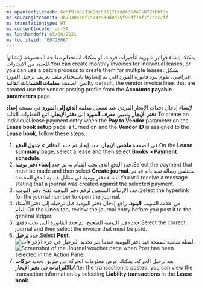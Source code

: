 ```yaml
---
ms.openlocfilehash: 6e5f91b8c33e8dc571171add435de75872f6bf3e
ms.sourcegitcommit: 3b7930e46f1a732939d8d75f99df7bf1f7ccc2ff
ms.translationtype: HT
ms.contentlocale: ar-SA
ms.lasthandoff: 03/09/2021
ms.locfileid: "6072366"
---
```

<span data-ttu-id="24bbb-101">يمكنك إنشاء فواتير شهرية لتأجيرات فردية، أو يمكنك استخدام معالجة المجموعة لإنشائها للعديد من الإيجارات.</span><span class="sxs-lookup"><span data-stu-id="24bbb-101">You can create monthly invoices for individual leases, or you can use a batch process to create them for multiple leases.</span></span> <span data-ttu-id="24bbb-102">بشكل افتراضي، تقوم بنود فاتورة المورد التي تم إنشاؤها باستخدام ملف تعريف ترحيل المورد من الصفحة **معلمات الحسابات الدائنة**.</span><span class="sxs-lookup"><span data-stu-id="24bbb-102">By default, the vendor invoice lines that are created use the vendor posting profile from the **Accounts payable parameters** page.</span></span>

<span data-ttu-id="24bbb-103">لإنشاء إدخال دفعات الإيجار الفردي عند تشغيل معلمة **الدفع إلى المورد** في صفحة **إعداد دفتر الإيجار** وتعيين **معرف المورد** إلى **دفتر الإيجار**، اتبع الخطوات التالية:</span><span class="sxs-lookup"><span data-stu-id="24bbb-103">To create an individual lease payment entry when the **Pay to Vendor** parameter on the **Lease book setup** page is turned on and the **Vendor ID** is assigned to the **Lease book**, follow these steps:</span></span>

1.  <span data-ttu-id="24bbb-104">في الصفحة **ملخص الإيجار**، حدد إيجار ثم حدد **الدفاتر > جدول الدفع**.</span><span class="sxs-lookup"><span data-stu-id="24bbb-104">On the **Lease summary** page, select a lease and then select **Books > Payment schedule**.</span></span>
2.  <span data-ttu-id="24bbb-105">حدد الدفع الذي يجب القيام به ثم حدد **إنشاء دفتر يومية**.</span><span class="sxs-lookup"><span data-stu-id="24bbb-105">Select the payment that must be made and then select **Create journal**.</span></span> <span data-ttu-id="24bbb-106">ستتلقى رسالة تفيد بأنه قد تم إنشاء دفتر يومية في مقابل عملية الدفع المحددة.</span><span class="sxs-lookup"><span data-stu-id="24bbb-106">You will receive a message stating that a journal was created against the selected payment.</span></span>
3.  <span data-ttu-id="24bbb-107">حدد الارتباط التشعبي لرقم دفتر اليومية لفتح دفتر اليومية.</span><span class="sxs-lookup"><span data-stu-id="24bbb-107">Select the hyperlink for the journal number to open the journal.</span></span>
4.  <span data-ttu-id="24bbb-108">من علامة التبويب **البنود**، راجع إدخال دفتر اليومية قبل ترحيله إلى دفتر الأستاذ العام.</span><span class="sxs-lookup"><span data-stu-id="24bbb-108">On the **Lines** tab, review the journal entry before you post it to the general ledger.</span></span>
5.  <span data-ttu-id="24bbb-109">حدد دفتر اليومية الصحيح، ثم حدد الفاتورة التي يجب دفعها.</span><span class="sxs-lookup"><span data-stu-id="24bbb-109">Select the correct journal and then select the invoice that must be paid.</span></span>
6.  <span data-ttu-id="24bbb-110">حدد **ترحيل**.</span><span class="sxs-lookup"><span data-stu-id="24bbb-110">Select **Post**.</span></span>
<span data-ttu-id="24bbb-111">![لقطة شاشة لصفحة قيد دفتر اليومية عندما يتم تحديد الترحيل في جزء الإجراءات.](../media/payment-invoice.png)</span><span class="sxs-lookup"><span data-stu-id="24bbb-111">![Screenshot of the Journal voucher page when Post has been selected in the Action Pane.](../media/payment-invoice.png)</span></span> 
7.  <span data-ttu-id="24bbb-112">بعد ترحيل الحركة، يمكنك عرض معلومات الحركة عن طريق تحديد **حركات الالتزامات** في **دفتر الإيجار**.</span><span class="sxs-lookup"><span data-stu-id="24bbb-112">After the transaction is posted, you can view the transaction information by selecting **Liability transactions** in the **Lease book**.</span></span>


